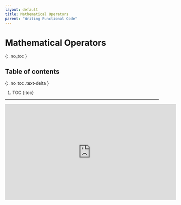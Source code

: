 ```yaml
---
layout: default
title: Mathematical Operators
parent: "Writing Functional Code"
---
```


# Mathematical Operators
{: .no_toc }

## Table of contents
{: .no_toc .text-delta }

1. TOC
{:toc}

---


<iframe width="560" height="315" src="https://www.youtube-nocookie.com/embed/ugCy51nZ2EQ?si=hhg7Ivr1wi0OlF7V" title="YouTube video player" frameborder="0" allow="accelerometer; autoplay; clipboard-write; encrypted-media; gyroscope; picture-in-picture; web-share" allowfullscreen></iframe>
